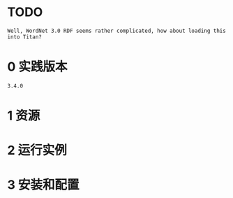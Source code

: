 # TODO

	Well, WordNet 3.0 RDF seems rather complicated, how about loading this into Titan?

# 0 实践版本

	3.4.0

# 1 资源

# 2 运行实例

# 3 安装和配置
